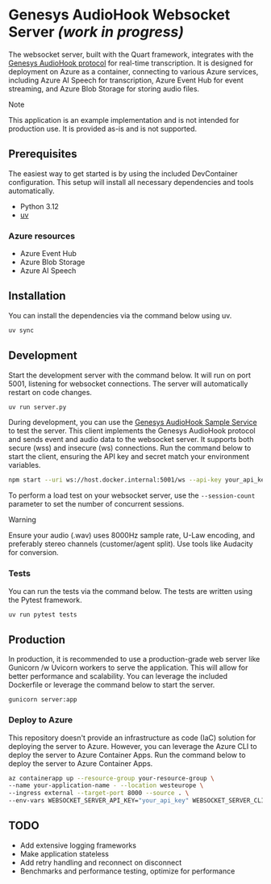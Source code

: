 # Genesys AudioHook Websocket Server _(work in progress)_

The websocket server, built with the Quart framework, integrates with the [Genesys AudioHook protocol](https://developer.genesys.cloud/devapps/audiohook) for real-time transcription. It is designed for deployment on Azure as a container, connecting to various Azure services, including Azure AI Speech for transcription, Azure Event Hub for event streaming, and Azure Blob Storage for storing audio files.

> [!NOTE]
> This application is an example implementation and is not intended for production use. It is provided as-is and is not supported.

## Prerequisites

The easiest way to get started is by using the included DevContainer configuration. This setup will install all necessary dependencies and tools automatically.

- Python 3.12
- [uv](https://docs.astral.sh/uv/getting-started/installation/)

### Azure resources

- Azure Event Hub
- Azure Blob Storage
- Azure AI Speech

## Installation

You can install the dependencies via the command below using uv.

```bash
uv sync
```

## Development

Start the development server with the command below. It will run on port 5001, listening for websocket connections. The server will automatically restart on code changes.

```bash
uv run server.py
```

During development, you can use the [Genesys AudioHook Sample Service](https://github.com/purecloudlabs/audiohook-reference-implementation/tree/main/client) to test the server. This client implements the Genesys AudioHook protocol and sends event and audio data to the websocket server. It supports both secure (wss) and insecure (ws) connections. Run the command below to start the client, ensuring the API key and secret match your environment variables.

```bash
npm start --uri ws://host.docker.internal:5001/ws --api-key your_api_key --client-secret your_secret --wavfile your_audio.wav
```

To perform a load test on your websocket server, use the `--session-count` parameter to set the number of concurrent sessions.

> [!WARNING]
> Ensure your audio (.wav) uses 8000Hz sample rate, U-Law encoding, and preferably stereo channels (customer/agent split). Use tools like Audacity for conversion.

### Tests

You can run the tests via the command below. The tests are written using the Pytest framework.

```bash
uv run pytest tests
```

## Production

In production, it is recommended to use a production-grade web server like Gunicorn /w Uvicorn workers to serve the application. This will allow for better performance and scalability. You can leverage the included Dockerfile or leverage the command below to start the server.

```
gunicorn server:app
```

### Deploy to Azure

This repository doesn't provide an infrastructure as code (IaC) solution for deploying the server to Azure. However, you can leverage the Azure CLI to deploy the server to Azure Container Apps. Run the command below to deploy the server to Azure Container Apps.

```bash
az containerapp up --resource-group your-resource-group \
--name your-application-name - --location westeurope \
--ingress external --target-port 8000 --source . \
--env-vars WEBSOCKET_SERVER_API_KEY="your_api_key" WEBSOCKET_SERVER_CLIENT_SECRET="your_secret=" DEBUG_MODE="true"
```

## TODO
- Add extensive logging frameworks
- Make application stateless
- Add retry handling and reconnect on disconnect
- Benchmarks and performance testing, optimize for performance
